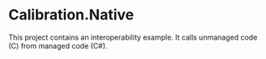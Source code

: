 # Calibration.Native
This project contains an interoperability example. It calls unmanaged code (C) from managed code (C#). 
